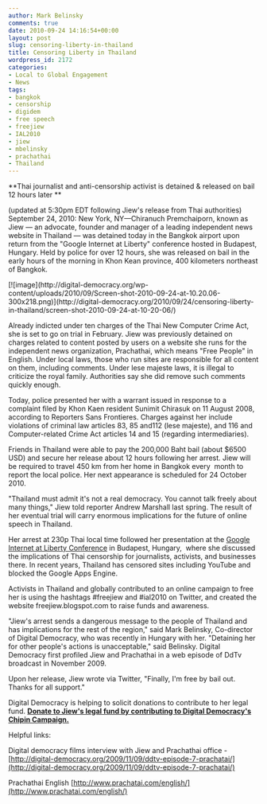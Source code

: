 ```yaml
---
author: Mark Belinsky
comments: true
date: 2010-09-24 14:16:54+00:00
layout: post
slug: censoring-liberty-in-thailand
title: Censoring Liberty in Thailand
wordpress_id: 2172
categories:
- Local to Global Engagement
- News
tags:
- bangkok
- censorship
- digidem
- free speech
- freejiew
- IAL2010
- jiew
- mbelinsky
- prachathai
- Thailand
---
```


**Thai journalist and anti-censorship activist is detained & released on bail 12 hours later
**

(updated at 5:30pm EDT following Jiew's release from Thai authorities)
September 24, 2010: New York, NY—Chiranuch Premchaiporn, known as Jiew — an advocate, founder and manager of a leading independent news website in Thailand — was detained today in the Bangkok airport upon return from the "Google Internet at Liberty" conference hosted in Budapest, Hungary. Held by police for over 12 hours, she was released on bail in the early hours of the morning in Khon Kean province, 400 kilometers northeast of Bangkok.

<caption id="attachment_2175" align="alignleft" width="300" caption="Jiew in Prachathai office">[![image](http://digital-democracy.org/wp-content/uploads/2010/09/Screen-shot-2010-09-24-at-10.20.06-300x218.png)](http://digital-democracy.org/2010/09/24/censoring-liberty-in-thailand/screen-shot-2010-09-24-at-10-20-06/)</caption>

Already indicted under ten charges of the Thai New Computer Crime Act, she is set to go on trial in February. Jiew was previously detained on charges related to content posted by users on a website she runs for the independent news organization, Prachathai, which means "Free People" in English. Under local laws, those who run sites are responsible for all content on them, including comments. Under lese majeste laws, it is illegal to criticize the royal family. Authorities say she did remove such comments quickly enough.

Today, police presented her with a warrant issued in response to a complaint filed by Khon Kaen resident Sunimit Chirasuk on 11 August 2008, according to Reporters Sans Frontieres. Charges against her include violations of criminal law articles 83, 85 and112 (lese majeste), and 116 and Computer-related Crime Act articles 14 and 15 (regarding intermediaries).

Friends in Thailand were able to pay the 200,000 Baht bail (about $6500 USD) and secure her release about 12 hours following her arrest. Jiew will be required to travel 450 km from her home in Bangkok every  month to report the local police. Her next appearance is scheduled for 24 October 2010.

"Thailand must admit it's not a real democracy. You cannot talk freely about many things," Jiew told reporter Andrew Marshall last spring. The result of her eventual trial will carry enormous implications for the future of online speech in Thailand.

Her arrest at 230p Thai local time followed her presentation at the [Google Internet at Liberty Conference](http://sites.google.com/a/pressatgoogle.com/internet-at-liberty-2010/) in Budapest, Hungary,  where she discussed the implications of Thai censorship for journalists, activists, and businesses there. In recent years, Thailand has censored sites including YouTube and blocked the Google Apps Engine.

Activists in Thailand and globally contributed to an online campaign to free her is using the hashtags #freejiew and #ial2010 on Twitter, and created the website freejiew.blogspot.com to raise funds and awareness.

"Jiew's arrest sends a dangerous message to the people of Thailand and has implications for the rest of the region," said Mark Belinsky, Co-director of Digital Democracy, who was recently in Hungary with her. "Detaining her for other people's actions is unacceptable," said Belinsky. Digital Democracy first profiled Jiew and Prachathai in a web episode of DdTv broadcast in November 2009.

Upon her release, Jiew wrote via Twitter, "Finally, I'm free by bail out. Thanks for all support."

Digital Democracy is helping to solicit donations to contribute to her legal fund. **[Donate to Jiew's legal fund by contributing to Digital Democracy's Chipin Campaign.](http://digitaldemocracy.chipin.com/freejiew)[
](https://www.networkforgood.org/donation/ExpressDonation.aspx?ORGID2=52-1780842&vlrStratCode=cpjEVhsA7qIjsiivCHnbL3k9trSBA%2fya4DMXH7TRZEdQ3g8RQC8kGo2GntKoGYSR)**

Helpful links:

Digital democracy films interview with Jiew and Prachathai office -  [http://digital-democracy.org/2009/11/09/ddtv-episode-7-prachatai/](http://digital-democracy.org/2009/11/09/ddtv-episode-7-prachatai/)

Prachathai English [http://www.prachatai.com/english/](http://www.prachatai.com/english/)
